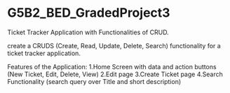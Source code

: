 # G5B2_BED_GradedProject3
Ticket Tracker Application with Functionalities of CRUD.

create a CRUDS (Create, Read, Update, Delete, Search) functionality for a ticket tracker
application.

Features of the Application:
1.Home Screen with data and action buttons (New Ticket, Edit, Delete, View)
2.Edit page
3.Create Ticket page
4.Search Functionality (search query over Title and short description)
